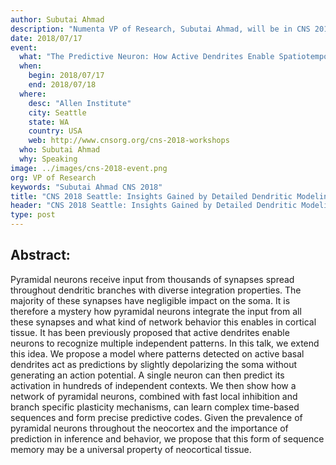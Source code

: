 ```yaml
---
author: Subutai Ahmad
description: "Numenta VP of Research, Subutai Ahmad, will be in CNS 2018 to host a workshop about "The Predictive Neuron: How Active Dendrites Enable Spatiotemporal Computation in the Neocortex." The event will be held at the Allen Institute in Seattle, WA."
date: 2018/07/17
event:
  what: "The Predictive Neuron: How Active Dendrites Enable Spatiotemporal Computation in the Neocortex"
  when:
    begin: 2018/07/17
    end: 2018/07/18
  where:
    desc: "Allen Institute"
    city: Seattle
    state: WA
    country: USA
    web: http://www.cnsorg.org/cns-2018-workshops
  who: Subutai Ahmad
  why: Speaking
image: ../images/cns-2018-event.png
org: VP of Research
keywords: "Subutai Ahmad CNS 2018"
title: "CNS 2018 Seattle: Insights Gained by Detailed Dendritic Modeling Workshop"
header: "CNS 2018 Seattle: Insights Gained by Detailed Dendritic Modeling Workshop"
type: post
---
```


## Abstract:

Pyramidal neurons receive input from thousands of synapses spread throughout dendritic branches with diverse integration properties. The majority of these synapses have negligible impact on the soma. It is therefore a mystery how pyramidal neurons integrate the input from all these synapses and what kind of network behavior this enables in cortical tissue. It has been previously proposed that active dendrites enable neurons to recognize multiple independent patterns. In this talk, we extend this idea. We propose a model where patterns detected on active basal dendrites act as predictions by slightly depolarizing the soma without generating an action potential. A single neuron can then predict its activation in hundreds of independent contexts. We then show how a network of pyramidal neurons, combined with fast local inhibition and branch specific plasticity mechanisms, can learn complex time-based sequences and form precise predictive codes. Given the prevalence of pyramidal neurons throughout the neocortex and the importance of prediction in inference and behavior, we propose that this form of sequence memory may be a universal property of neocortical tissue.
